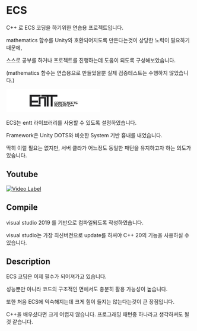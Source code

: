 # ECS

C++ 로 ECS  코딩을 하기위한 연습용 프로젝트입니다.

mathematics 함수를 Unity와 호환되어지도록 만든다는것이 상당한 노력이 필요하기때문에,

스스로 공부를 하거나 프로젝트를 진행하는데 도움이 되도록 구성해보았습니다.

(mathematics 함수는 연습용으로 만들었을뿐 실제 검증테스트는 수행하지 않았습니다.)

<img src="entt.png" width="50%" height="50%"></img>

ECS는 entt 라이브러리를 사용할 수 있도록 설정하였습니다.

Framework은 Unity DOTS와 비슷한 System 기반 흉내를 내었습니다.

딱히 이럴 필요는 없지만, 서버 클라가 어느정도 동일한 패턴을 유지하고자 하는 의도가 있습니다.


## Youtube

[![Video Label](https://img.youtube.com/vi/7UphiG8UtTg/0.jpg)](https://youtu.be/7UphiG8UtTg)


## Compile

visual studio 2019 를 기반으로 컴파일되도록 작성하였습니다. 

visual studio는 가장 최신버전으로 update를 하셔야 C++ 20의 기능을 사용하실 수 있습니다.


## Description

ECS 코딩은 이제 필수가 되어져가고 있습니다.

성능뿐만 아니라 코드의 구조적인 면에서도 충분히 활용 가능성이 높습니다.

또한 처음 ECS에 익숙해지는데 크게 힘이 들지는 않는다는것이 큰 장점입니다. 

C++을 배우셨다면 크게 어렵지 않습니다. 프로그래밍 패턴중 하나라고 생각하셔도 될것 같습니다.

